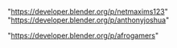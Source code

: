 "https://developer.blender.org/p/netmaxims123"
"https://developer.blender.org/p/anthonyjoshua"
 
"https://developer.blender.org/p/afrogamers"
 
